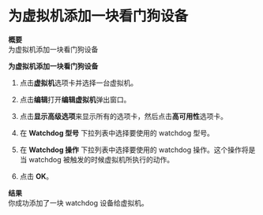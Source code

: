 # 为虚拟机添加一块看门狗设备

**概要**<br/>
为虚拟机添加一块看门狗设备

**为虚拟机添加一块看门狗设备**

1. 点击**虚拟机**选项卡并选择一台虚拟机。

2. 点击**编辑**打开**编辑虚拟机**弹出窗口。

3. 点击**显示高级选项**来显示所有的选项卡，然后点击**高可用性**选项卡。

4. 在 **Watchdog 型号** 下拉列表中选择要使用的 watchdog 型号。

5. 在 **Watchdog 操作** 下拉列表中选择要使用的 watchdog 操作。这个操作将是当 watchdog 被触发的时候虚拟机所执行的动作。

6. 点击 **OK**。


**结果**<br/>
你成功添加了一块 watchdog 设备给虚拟机。
